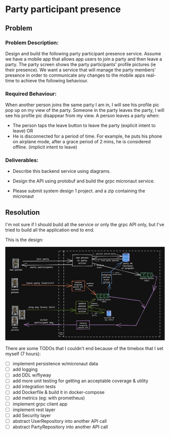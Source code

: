 # Party participant presence

## Problem
### Problem Description:
Design and build the following party participant presence service.
Assume we have a mobile app that allows app users to join a party and then leave a party. The party screen shows the party participants' profile pictures (ie their presence). We want a service that will manage the party members' presence in order to communicate any changes to the mobile apps real-time to achieve the following behaviour.

### Required Behaviour:
When another person joins the same party I am in, I will see his profile pic pop up on my view of the party.
Someone in the party leaves the party, I will see his profile pic disappear from my view.
A person leaves a party when:
- The person taps the leave button to leave the party (explicit intent to leave) OR
- He is disconnected for a period of time. For example, he puts his phone on airplane mode, after a grace period of 2 mins, he is considered offline. (implicit intent to leave)

### Deliverables:
- Describe this backend service using diagrams.
- Design the API using protobuf and build the grpc micronaut service.

- Please submit system design 1 project.
and a zip containing the micronaut


## Resolution

I'm not sure if I should build all the service or only the grpc API only, but I've tried to build all the application end to end.

This is the design:

![App layers](doc/diagram.png?raw=true "Service design")

There are some TODOs that I couldn't end because of the timebox that I set myself (7 hours):

- [ ] implement persistence w/micronaut data
- [ ] add logging
- [ ] add DDL w/flyway
- [ ] add more unit testing for getting an acceptable coverage & utility
- [ ] add integration tests
- [ ] add Dockerfile & build it in docker-compose
- [ ] add metrics (eg: with prometheus)
- [ ] implement grpc client app
- [ ] implement rest layer
- [ ] add Security layer
- [ ] abstract UserRepository into another API call
- [ ] abstract PartyRepository into another API call

